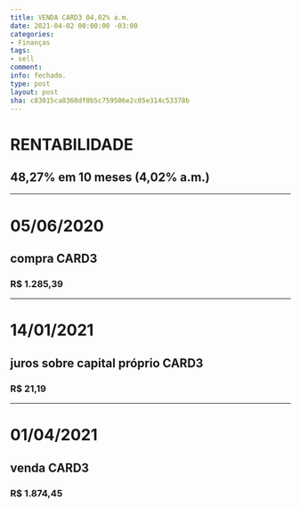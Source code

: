 ```yaml
---
title: VENDA CARD3 04,02% a.m.
date: 2021-04-02 00:00:00 -03:00
categories:
- Finanças
tags:
- sell
comment: 
info: fechado.
type: post
layout: post
sha: c83015ca8360df0b5c759506e2c05e314c53378b
---
```


# RENTABILIDADE
## 48,27% em 10 meses (4,02% a.m.)

***

# 05/06/2020
## compra CARD3
### R$ 1.285,39

***

# 14/01/2021
## juros sobre capital próprio CARD3
### R$ 21,19

***

# 01/04/2021
## venda CARD3
### R$ 1.874,45
